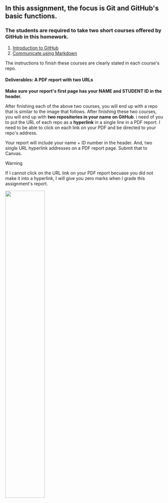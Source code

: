 ## In this assignment, the focus is Git and GitHub's basic functions.

### The students are required to take two short courses offered by GitHub in this homework.

1. [Introduction to GitHub](https://github.com/skills/introduction-to-github) 
2. [Communicate using Markdown](https://github.com/skills/communicate-using-markdown) 

The instructions to finish these courses are clearly stated in each course's repo. 

#### Deliverables: A PDF report with two URLs


**Make sure your report's first page has your NAME and STUDENT ID in the header.**

After finishing each of the above two courses, you will end up with a repo that is similar to the image that follows. 
After finishing these two courses, you will end up with **two repositories in your name on GitHub**.
i need of you to put the URL of each repo as a **hyperlink** in a single line in a PDF report. 
I need to be able to click on each link on your PDF and be directed to your repo's address. 

Your report will include your name + ID number in the header. And, two single URL hyperlink addresses on a PDF report page. Submit that to Canvas.

> [!WARNING]
> If I cannot click on the URL link on your PDF report becuase you did not make it into a hyperlink, I will give you zero marks when I grade this assignment's report.



<img width="50%" src="https://github.com/nina-mir/CSC317-assignments/blob/b505eb2bdfd9d734d6123ebd1ad4d56001c0c892/assignment-3/images/Screenshot%20from%202024-02-14%2023-21-02.png"></img>
